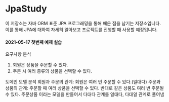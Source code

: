 # JpaStudy

이 저장소는 자바 ORM 표준 JPA 프로그래밍을 통해 배운 점을 남기는 저장소입니다.
이를 통해 JPA에 대하여 자세히 알아보고 프로젝트를 진행할 때 사용할 예정입니다.

#### 2021-05-17 첫번째 예제 실습

요구사항 분석
1. 회원은 상품을 주문할 수 있다.
2. 주문 시 여러 종류의 상품을 선택할 수 있다.

도메인 모델 분석
회원과 주문의 관계: 회원은 여러 번 주문할 수 있다.(일대다)
주문과 상품의 관계: 주문할 때 여러 상품을 선택할 수 있다. 
반대로 같은 상품도 여러 번 주문될 수 있다. 주문상품 이라는 모델을 만들어서 다대다 관계를 일대다, 다대일 관계로 풀어냄



